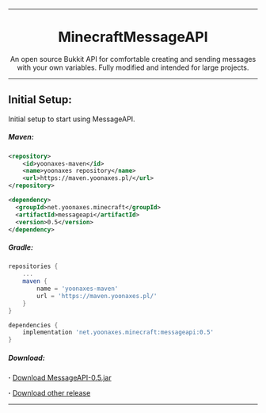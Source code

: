 <div align=center>

<hr />

# MinecraftMessageAPI
An open source Bukkit API for comfortable creating and sending messages with your own variables. Fully modified and intended for large projects.

<hr />

</div>

## Initial Setup:
Initial setup to start using MessageAPI.

##### Maven:
```xml
<repository>
    <id>yoonaxes-maven</id>
    <name>yoonaxes repository</name>
    <url>https://maven.yoonaxes.pl/</url>
</repository>

<dependency>
  <groupId>net.yoonaxes.minecraft</groupId>
  <artifactId>messageapi</artifactId>
  <version>0.5</version>
</dependency>
```

##### Gradle:
```groovy
repositories {
    ...
    maven {
        name = 'yoonaxes-maven'
        url = 'https://maven.yoonaxes.pl/'
    }
}

dependencies {
    implementation 'net.yoonaxes.minecraft:messageapi:0.5'
}
```

##### Download:
**·** [Download MessageAPI-0.5.jar](https://github.com/yoonaxes/MinecraftMessageAPI/releases/download/0.5/MessageAPI-0.5.jar)

**·** [Download other release](https://github.com/yoonaxes/MinecraftMessageAPI/releases/)

<hr />